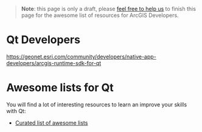> **Note**: this page is only a draft, please [feel free to help us](https://github.com/hhkaos/awesome-arcgis#contributions) to finish this page for the awesome list of resources for ArcGIS Developers.

# Qt Developers
<!-- START doctoc -->
<!-- END doctoc -->

https://geonet.esri.com/community/developers/native-app-developers/arcgis-runtime-sdk-for-qt

# Awesome lists for Qt
You will find a lot of interesting resources to learn an improve your skills
with Qt:
* [Curated list of awesome lists](https://github.com/sindresorhus/awesome)
